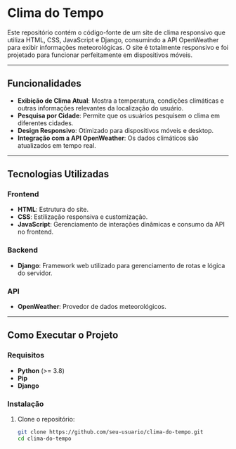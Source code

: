 # Clima do Tempo

Este repositório contém o código-fonte de um site de clima responsivo que utiliza HTML, CSS, JavaScript e Django, consumindo a API OpenWeather para exibir informações meteorológicas. O site é totalmente responsivo e foi projetado para funcionar perfeitamente em dispositivos móveis.

---

## Funcionalidades
- **Exibição de Clima Atual**: Mostra a temperatura, condições climáticas e outras informações relevantes da localização do usuário.
- **Pesquisa por Cidade**: Permite que os usuários pesquisem o clima em diferentes cidades.
- **Design Responsivo**: Otimizado para dispositivos móveis e desktop.
- **Integração com a API OpenWeather**: Os dados climáticos são atualizados em tempo real.

---

## Tecnologias Utilizadas

### Frontend
- **HTML**: Estrutura do site.
- **CSS**: Estilização responsiva e customização.
- **JavaScript**: Gerenciamento de interações dinâmicas e consumo da API no frontend.

### Backend
- **Django**: Framework web utilizado para gerenciamento de rotas e lógica do servidor.

### API
- **OpenWeather**: Provedor de dados meteorológicos.

---

## Como Executar o Projeto

### Requisitos
- **Python** (>= 3.8)
- **Pip**
- **Django**

### Instalação

1. Clone o repositório:
   ```bash
   git clone https://github.com/seu-usuario/clima-do-tempo.git
   cd clima-do-tempo
